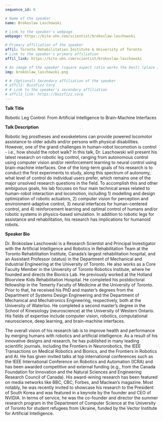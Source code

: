 ```yaml
---
sequence_id: 6

# Name of the speaker
name: Brokoslaw Laschowski

# Link to the speaker's webpage
webpage: https://kite-uhn.com/scientist/brokoslaw-laschowski

# Primary affiliation of the speaker
affil: Toronto Rehabilitation Institute & University of Toronto
# Link to the speaker's primary affiliation
affil_link: https://kite-uhn.com/scientist/brokoslaw-laschowski

# An image of the speaker (square aspect ratio works the best) (place in the `assets/img/speakers` directory)
img: brokoslaw_laschowski.png

# # (Optional) Secondary affiliation of the speaker
# affil2: BuzzFizz Corp
# # Link to the speaker's secondary affiliation 
# affil2_link: https://buzzfizz.corp
---
```


<!-- Whatever you write below will show up as the speaker's bio -->

<p><b> Talk Title </b></p>

Robotic Leg Control: From Artificial Intelligence to Brain-Machine Interfaces 

<p><b> Talk Description </b></p>

Robotic leg prostheses and exoskeletons can provide powered locomotor assistance to older adults and/or persons with physical disabilities. However, one of the grand challenges in human-robot locomotion is control - i.e., how should the robot walk? In this talk, Dr. Laschowski will present his latest research on robotic leg control, ranging from autonomous control using computer vision and/or reinforcement learning to neural control using brain-machine interfaces. One of the long-term goals of his research is to conduct the first experiments to study, along this spectrum of autonomy, what level of control do individual users prefer, which remains one of the major unsolved research questions in the field. To accomplish this and other ambiguous goals, his lab focuses on four main technical areas related to human-robot interaction and locomotion, including 1) modelling and design optimization of robotic actuators, 2) computer vision for perception and environment-adaptive control, 3) neural interfaces for human-centered control, and 4) reinforcement learning and optimal control of humans and/or robotic systems in physics-based simulation. In addition to robotic legs for assistance and rehabilitation, his research has implications for humanoid robots. 

 

<p><b> Speaker Bio </b></p>

Dr. Brokoslaw Laschowski is a Research Scientist and Principal Investigator with the Artificial Intelligence and Robotics in Rehabilitation Team at the Toronto Rehabilitation Institute, Canada’s largest rehabilitation hospital, and an Assistant Professor (status) in the Department of Mechanical and Industrial Engineering at the University of Toronto. He also works as a Core Faculty Member in the University of Toronto Robotics Institute, where he founded and directs the Bionics Lab. He previously worked at the Holland Bloorview Kids Rehabilitation Hospital. He completed his postdoctoral fellowship in the Temerty Faculty of Medicine at the University of Toronto. Prior to that, he received his PhD and master’s degrees from the Department of Systems Design Engineering and the Department of Mechanical and Mechatronics Engineering, respectively, both at the University of Waterloo. He completed a second master’s degree in the School of Kinesiology (neuroscience) at the University of Western Ontario. His fields of expertise include computer vision, robotics, computational neuroscience, deep learning, and brain-machine interfaces. 

 

The overall vision of his research lab is to improve health and performance by merging humans with robotics and artificial intelligence. As a result of his innovative designs and research, he has published in many leading scientific journals, including the Frontiers in Neurorobotics, the IEEE Transactions on Medical Robotics and Bionics, and the Frontiers in Robotics and AI. He has given invited talks at top international conferences such as the IEEE International Conference on Robotics and Automation (ICRA) and has been awarded competitive and external funding (e.g., from the Canada Foundation for Innovation and the Natural Sciences and Engineering Research Council of Canada). His award-wining research has been featured on media networks like BBC, CBC, Forbes, and Maclean’s magazine. Most notably, he was recently invited to showcase his research to the President of South Korea and was featured in a keynote by the founder and CEO of NVIDIA. In terms of service, he was the co-founder and director the summer research program in the Department of Computer Science at the University of Toronto for student refugees from Ukraine, funded by the Vector Institute for Artificial Intelligence. 

